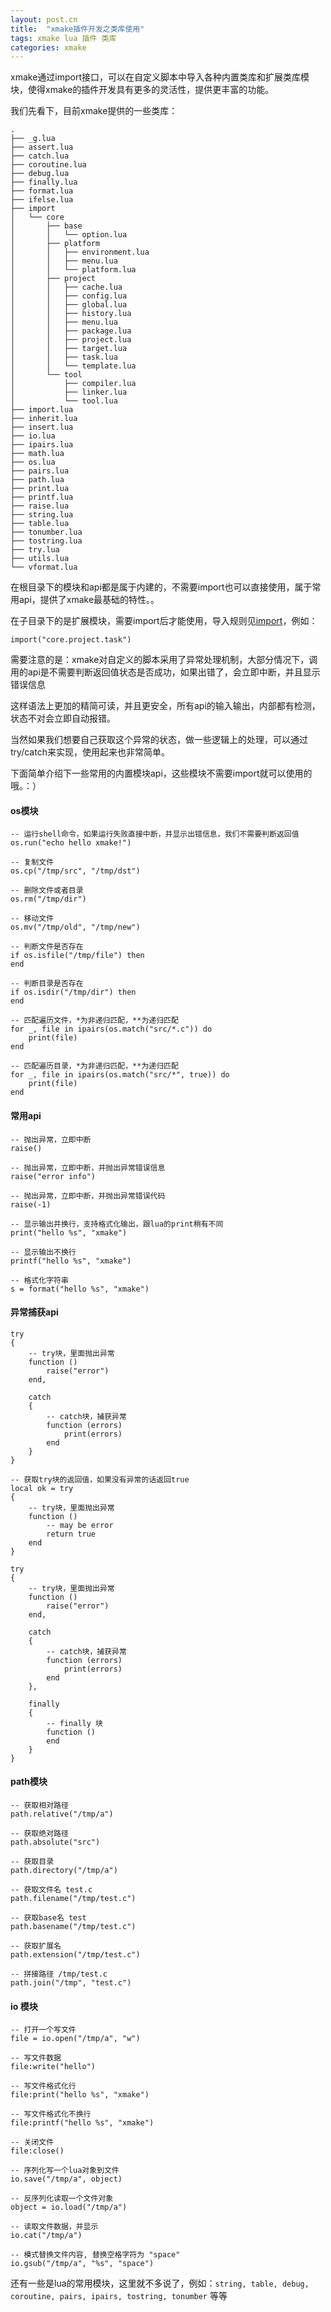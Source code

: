 ```yaml
---
layout: post.cn
title:  "xmake插件开发之类库使用"
tags: xmake lua 插件 类库
categories: xmake
---
```


xmake通过import接口，可以在自定义脚本中导入各种内置类库和扩展类库模块，使得xmake的插件开发具有更多的灵活性，提供更丰富的功能。

我们先看下，目前xmake提供的一些类库：



    .
    ├── _g.lua
    ├── assert.lua
    ├── catch.lua
    ├── coroutine.lua
    ├── debug.lua
    ├── finally.lua
    ├── format.lua
    ├── ifelse.lua
    ├── import
    │   └── core
    │       ├── base
    │       │   └── option.lua
    │       ├── platform
    │       │   ├── environment.lua
    │       │   ├── menu.lua
    │       │   └── platform.lua
    │       ├── project
    │       │   ├── cache.lua
    │       │   ├── config.lua
    │       │   ├── global.lua
    │       │   ├── history.lua
    │       │   ├── menu.lua
    │       │   ├── package.lua
    │       │   ├── project.lua
    │       │   ├── target.lua
    │       │   ├── task.lua
    │       │   └── template.lua
    │       └── tool
    │           ├── compiler.lua
    │           ├── linker.lua
    │           └── tool.lua
    ├── import.lua
    ├── inherit.lua
    ├── insert.lua
    ├── io.lua
    ├── ipairs.lua
    ├── math.lua
    ├── os.lua
    ├── pairs.lua
    ├── path.lua
    ├── print.lua
    ├── printf.lua
    ├── raise.lua
    ├── string.lua
    ├── table.lua
    ├── tonumber.lua
    ├── tostring.lua
    ├── try.lua
    ├── utils.lua
    └── vformat.lua

在根目录下的模块和api都是属于内建的，不需要import也可以直接使用，属于常用api，提供了xmake最基础的特性。。

在子目录下的是扩展模块，需要import后才能使用，导入规则见[import](/cn/2016/06/09/api-import/)，例如：

    import("core.project.task")

需要注意的是：xmake对自定义的脚本采用了异常处理机制，大部分情况下，调用的api是不需要判断返回值状态是否成功，如果出错了，会立即中断，并且显示错误信息

这样语法上更加的精简可读，并且更安全，所有api的输入输出，内部都有检测，状态不对会立即自动报错。

当然如果我们想要自己获取这个异常的状态，做一些逻辑上的处理，可以通过try/catch来实现，使用起来也非常简单。

下面简单介绍下一些常用的内置模块api，这些模块不需要import就可以使用的哦。：）

#### os模块

    -- 运行shell命令，如果运行失败直接中断，并显示出错信息，我们不需要判断返回值
    os.run("echo hello xmake!")

    -- 复制文件
    os.cp("/tmp/src", "/tmp/dst")

    -- 删除文件或者目录
    os.rm("/tmp/dir")

    -- 移动文件
    os.mv("/tmp/old", "/tmp/new")

    -- 判断文件是否存在
    if os.isfile("/tmp/file") then
    end

    -- 判断目录是否存在
    if os.isdir("/tmp/dir") then
    end

    -- 匹配遍历文件，*为非递归匹配，**为递归匹配
    for _, file in ipairs(os.match("src/*.c")) do
        print(file)
    end

    -- 匹配遍历目录，*为非递归匹配，**为递归匹配
    for _, file in ipairs(os.match("src/*", true)) do
        print(file)
    end

#### 常用api


    -- 抛出异常，立即中断
    raise()

    -- 抛出异常，立即中断，并抛出异常错误信息
    raise("error info")

    -- 抛出异常，立即中断，并抛出异常错误代码
    raise(-1)

    -- 显示输出并换行，支持格式化输出，跟lua的print稍有不同
    print("hello %s", "xmake")

    -- 显示输出不换行
    printf("hello %s", "xmake")

    -- 格式化字符串
    s = format("hello %s", "xmake")

#### 异常捕获api

    try
    {
        -- try块，里面抛出异常
        function ()
            raise("error")
        end,

        catch
        {
            -- catch块，捕获异常
            function (errors)
                print(errors)
            end
        }
    }

    -- 获取try块的返回值，如果没有异常的话返回true
    local ok = try
    {
        -- try块，里面抛出异常
        function ()
            -- may be error
            return true
        end
    }

    try
    {
        -- try块，里面抛出异常
        function ()
            raise("error")
        end,

        catch
        {
            -- catch块，捕获异常
            function (errors)
                print(errors)
            end
        },

        finally
        { 
            -- finally 块
            function ()
            end
        }
    }

#### path模块

    -- 获取相对路径
    path.relative("/tmp/a")

    -- 获取绝对路径
    path.absolute("src")

    -- 获取目录
    path.directory("/tmp/a")

    -- 获取文件名 test.c
    path.filename("/tmp/test.c")

    -- 获取base名 test
    path.basename("/tmp/test.c")

    -- 获取扩展名
    path.extension("/tmp/test.c")

    -- 拼接路径 /tmp/test.c
    path.join("/tmp", "test.c")

#### io 模块

    -- 打开一个写文件
    file = io.open("/tmp/a", "w")

    -- 写文件数据
    file:write("hello")

    -- 写文件格式化行
    file:print("hello %s", "xmake")

    -- 写文件格式化不换行
    file:printf("hello %s", "xmake")

    -- 关闭文件
    file:close()

    -- 序列化写一个lua对象到文件
    io.save("/tmp/a", object)

    -- 反序列化读取一个文件对象
    object = io.load("/tmp/a")

    -- 读取文件数据，并显示
    io.cat("/tmp/a")

    -- 模式替换文件内容, 替换空格字符为 "space"
    io.gsub("/tmp/a", "%s", "space")

还有一些是lua的常用模块，这里就不多说了，例如：`string, table, debug, coroutine, pairs, ipairs, tostring, tonumber` 等等


